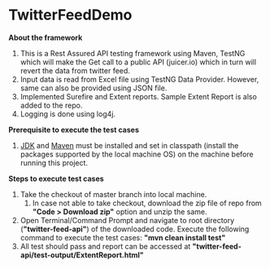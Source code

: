 # TwitterFeedDemo

**About the framework**
1. This is a Rest Assured API testing framework using Maven, TestNG which will make the Get call to a public API (juicer.io) which in turn will revert the data from twitter feed.
2. Input data is read from Excel file using TestNG Data Provider. However, same can also be provided using JSON file.
3. Implemented Surefire and Extent reports. Sample Extent Report is also added to the repo. 
4. Logging is done using log4j.

**Prerequisite to execute the test cases**
1. [JDK](https://www.oracle.com/in/java/technologies/javase/javase-jdk8-downloads.html#license-lightbox) and [Maven](https://mkyong.com/maven/how-to-install-maven-in-windows/) must be installed and set in classpath (install the packages supported by the local machine OS) on the machine before running this project.

**Steps to execute test cases**
1. Take the checkout of master branch into local machine.
   1. In case not able to take checkout, download the zip file of repo from **"Code > Download zip"** option and unzip the same.
2. Open Terminal/Command Prompt and navigate to root directory (**"twitter-feed-api"**) of the downloaded code. Execute the following command to execute the test cases: **"mvn clean install test"**
3. All test should pass and report can be accessed at **"twitter-feed-api/test-output/ExtentReport.html"**
